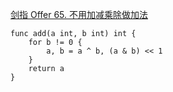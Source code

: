 [剑指 Offer 65. 不用加减乘除做加法](https://leetcode-cn.com/problems/bu-yong-jia-jian-cheng-chu-zuo-jia-fa-lcof/)
```golang
func add(a int, b int) int {
    for b != 0 {
        a, b = a ^ b, (a & b) << 1
    }
    return a
}
```
